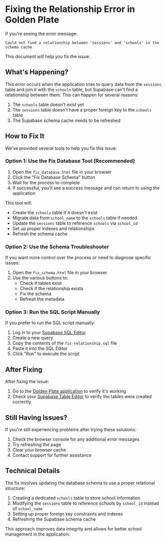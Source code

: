 # Fixing the Relationship Error in Golden Plate

If you're seeing the error message:

```
Could not find a relationship between 'sessions' and 'schools' in the schema cache
```

This document will help you fix the issue.

## What's Happening?

This error occurs when the application tries to query data from the `sessions` table and join it with the `schools` table, but Supabase can't find a relationship between them. This can happen for several reasons:

1. The `schools` table doesn't exist yet
2. The `sessions` table doesn't have a proper foreign key to the `schools` table
3. The Supabase schema cache needs to be refreshed

## How to Fix It

We've provided several tools to help you fix this issue:

### Option 1: Use the Fix Database Tool (Recommended)

1. Open the `fix_database.html` file in your browser
2. Click the "Fix Database Schema" button
3. Wait for the process to complete
4. If successful, you'll see a success message and can return to using the application

This tool will:
- Create the `schools` table if it doesn't exist
- Migrate data from `school_name` to the `schools` table if needed
- Update the `sessions` table to reference `schools` via `school_id`
- Set up proper indexes and relationships
- Refresh the schema cache

### Option 2: Use the Schema Troubleshooter

If you want more control over the process or need to diagnose specific issues:

1. Open the `fix_schema.html` file in your browser
2. Use the various buttons to:
   - Check if tables exist
   - Check if the relationship exists
   - Fix the schema
   - Refresh the metadata

### Option 3: Run the SQL Script Manually

If you prefer to run the SQL script manually:

1. Log in to your [Supabase SQL Editor](https://app.supabase.com/project/ufuwsxtyvaeupqkzuuhb/sql)
2. Create a new query
3. Copy the contents of the `fix_relationship.sql` file
4. Paste it into the SQL Editor
5. Click "Run" to execute the script

## After Fixing

After fixing the issue:

1. Go to the [Golden Plate application](index.html) to verify it's working
2. Check your [Supabase Table Editor](https://app.supabase.com/project/ufuwsxtyvaeupqkzuuhb/editor) to verify the tables were created correctly

## Still Having Issues?

If you're still experiencing problems after trying these solutions:

1. Check the browser console for any additional error messages
2. Try refreshing the page
3. Clear your browser cache
4. Contact support for further assistance

## Technical Details

The fix involves updating the database schema to use a proper relational structure:

1. Creating a dedicated `schools` table to store school information
2. Modifying the `sessions` table to reference schools by `school_id` instead of `school_name`
3. Setting up proper foreign key constraints and indexes
4. Refreshing the Supabase schema cache

This approach improves data integrity and allows for better school management in the application. 